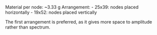 Material per node: ~3.33 g
Arrangement: 
	- 25x39: nodes placed horizontally
	- 19x52: nodes placed vertically

The first arrangement is preferred, as it gives more space to amplitude rather than spectrum.

